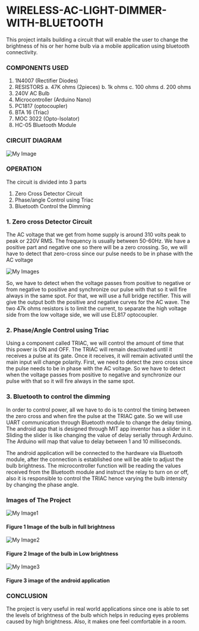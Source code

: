 # WIRELESS-AC-LIGHT-DIMMER-WITH-BLUETOOTH
This project intails building a circuit that will enable the user to change the brightness of his or her home bulb via a mobile application using bluetooth connectivity.

### COMPONENTS USED
  1.	1N4007 (Rectifier Diodes)
  2.	RESISTORS
  a.	47K ohms (2pieces)
  b.	1k ohms 
  c.	100 ohms
  d.	200 ohms
  3.	240V AC Bulb
  4.	Microcontroller (Arduino Nano)
  5.	PC1817 (optocoupler)
  6.	BTA 16 (Triac)
  7.	MOC 3022 (Opto-Isolator)
  8.	HC-05 Bluetooth Module

### CIRCUIT DIAGRAM
![My Image](/Images/Circuit-diagram.png)

### OPERATION
  The circuit is divided into 3 parts
  1.	Zero Cross Detector Circuit
  2.	Phase/angle Control using Triac
  3.	Bluetooth Control the Dimming
  
### 1. Zero cross Detector Circuit
The AC voltage that we get from home supply is around 310 volts peak to peak or 220V RMS. The frequency is usually between 50-60Hz. We have a positive part and negative one so there will be a zero crossing. So, we will have to detect that zero-cross since our pulse needs to be in phase with the AC voltage

![My Images](/Images/Circuit-diagram2.png)

So, we have to detect when the voltage passes from positive to negative or from negative to positive and synchronize our pulse with that so it will fire always in the same spot. For that, we will use a full bridge rectifier. This will give the output both the positive and negative curves for the AC wave. The two 47k ohms resistors is to limit the current, to separate the high voltage side from the low voltage side, we will use EL817 optocoupler.

### 2. Phase/Angle Control using Triac
Using a component called TRIAC, we will control the amount of time that this power is ON and OFF. The TRIAC will remain deactivated until it receives a pulse at its gate. Once it receives, it will remain activated until the main input will change polarity. First, we need to detect the zero cross since the pulse needs to be in phase with the AC voltage. So we have to detect when the voltage passes from positive to negative and synchronize our pulse with that so it will fire always in the same spot.

### 3. Bluetooth to control the dimming
In order to control power, all we have to do is to control the timing between the zero cross and when fire the pulse at the TRIAC gate. So we will use UART communication through Bluetooth module to change the delay timing. The android app that is designed through MIT app inventor has a slider in it. Sliding the slider is like changing the value of delay serially through Arduino. The Arduino will map that value to delay between 1 and 10 milliseconds.

The android application will be connected to the hardware via Bluetooth module, after the connection is established one will be able to adjust the bulb brightness. The microcontroller function will be reading the values received from the Bluetooth module and instruct the relay to turn on or off, also it is responsible to control the TRIAC hence varying the bulb intensity by changing the phase angle.

### Images of The Project
![My Image1](/Images/Full-brightness.jpg)

#### Figure 1 Image of the bulb in full brightness

![My Image2](/Images/Low-brightness.jpg)

#### Figure 2 Image of the bulb in Low brightness

![My Image3](/Images/app.jpg)

#### Figure 3 image of the android application

### CONCLUSION
The project is very useful in real world applications since one is able to set the levels of brightness of the bulb which helps in reducing eyes problems caused by high brightness. Also, it makes one feel comfortable in a room.

